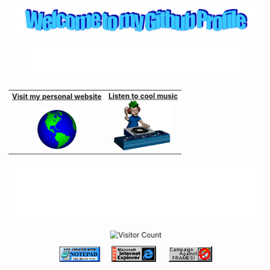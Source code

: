 <!-- "Hero" Header -->
<div align="center">
  <img src="images/welcome.png" style="max-width: 100%;" alt="Welcome to my Github Profile" />
  <br />
  <br />
  <img height="50" alt="My name is Leo and I like computers" src="images/personal_note.svg" />
  <br />
  <br />

</div>

<!-- Social -->
<table width="100%" align="center">
<tr>
<td align="center">
<a href="https://lpla.github.io">
<strong>Visit my personal website </strong>
<br />
<br />
</a>
<a href="https://lpla.github.io">
<img alt="Globe" height="80" src="images/globe.gif">
</a>
</td>


<td align="center">
<a href="https://www.youtube.com/watch?v=fSFiD3dLIWE">
<strong>Listen to cool music</strong>
<br />
  </a>
  <a href="https://www.youtube.com/watch?v=fSFiD3dLIWE">

<img height="100" alt="Music" src="images/music.gif"> 
</a>
  
</td>
</tr>
</table>

<!-- Footer -->

<div align="center">

<img height="120" alt="Thanks for visiting me" width="100%" src="images/marquee.svg" />
<br />

![Visitor Count](https://profile-counter.glitch.me/lpla/count.svg)


<img src="images/notepad.gif" alt="Site created with Notepad" height="30" />
<!-- "margin-right: whatever;" -->
<span>&nbsp;&nbsp;&nbsp;&nbsp;</span>  
<img src="images/ie_logo.gif" alt="Microsoft Internet Explorer" />
<span>&nbsp;&nbsp;&nbsp;&nbsp;</span>  
<img src="images/noframes.gif" alt="Microsoft Internet Explorer" />

</div>
